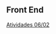 ## Front End

[Atividades 06/02](https://github.com/ThiagooSG/FullStack_RPV/tree/main/FullStack_RPV/front_end/Atividade1_06022024)